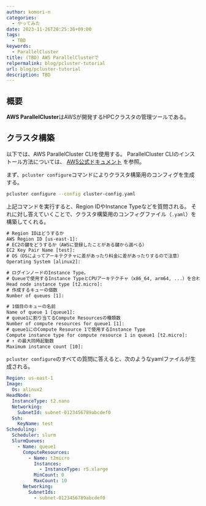 ```yaml
---
author: komori-n
categories:
  - やってみた
date: 2023-11-26T20:25:38+09:00
tags:
  - TBD
keywords:
  - ParallelCluster
title: (TBD) AWS ParallelClusterで
relpermalink: blog/pcluster-tutorial
url: blog/pcluster-tutorial
description: TBD
---
```


## 概要

**AWS ParallelCluster**はAWSが開発するHPCクラスタの管理ツールである。

## クラスタ構築

以下では、AWS ParallelCluster CLIを使用する。
ParallelCluster CLIのインストール方法については、
[AWS公式ドキュメント](https://docs.aws.amazon.com/ja_jp/parallelcluster/latest/ug/install-v3-parallelcluster.html)
を参照。

まず、`pcluster configure`コマンドによりクラスタ構築用のコンフィグを生成する。

```sh
pcluster configure --config cluster-config.yaml
```

上記コマンドを実行すると、Region IDやInstance Typeなどを質問される。
それに対し答えていくことで、クラスタ構築用のコンフィグファイル（`.yaml`）を構築してくれる。

```txt
# Region IDはどうするか
AWS Region ID [us-east-1]:
# EC2の鍵をどうするか（AWSに登録したことがある鍵から選べる）
EC2 Key Pair Name [test]:
# OS（OSによってアーキテクチャに差があったり料金に差があったりするので注意）
Operating System [alinux2]:

# ログインノードのInstance Type。
# Queueで使用するInstance TypeとCPUアーキテクチャ（x86_64, arm64, ...）を合わせる必要がある。
Head node instance type [t2.micro]:
# 作成するキューの個数
Number of queues [1]:

# 1個目のキューの名前
Name of queue 1 [queue1]:
# queue1に割り当てるCompute Resourcesの種類数
Number of compute resources for queue1 [1]:
# queue1にのCompute Resource 1で使用するInstance Type
Compute instance type for compute resource 1 in queue1 [t2.micro]:
# ↑ の最大同時起動数
Maximum instance count [10]:
```

`pcluster configure`のすべての質問に答えると、次のようなyamlファイルが生成される。

```yaml
Region: us-east-1
Image:
  Os: alinux2
HeadNode:
  InstanceType: t2.nano
  Networking:
    SubnetId: subnet-0123456789abcdef0
  Ssh:
    KeyName: test
Scheduling:
  Scheduler: slurm
  SlurmQueues:
    - Name: queue1
      ComputeResources:
        - Name: t2micro
          Instances:
            - InstanceType: r5.xlarge
          MinCount: 0
          MaxCount: 10
      Networking:
        SubnetIds:
          - subnet-0123456789abcdef0
```

